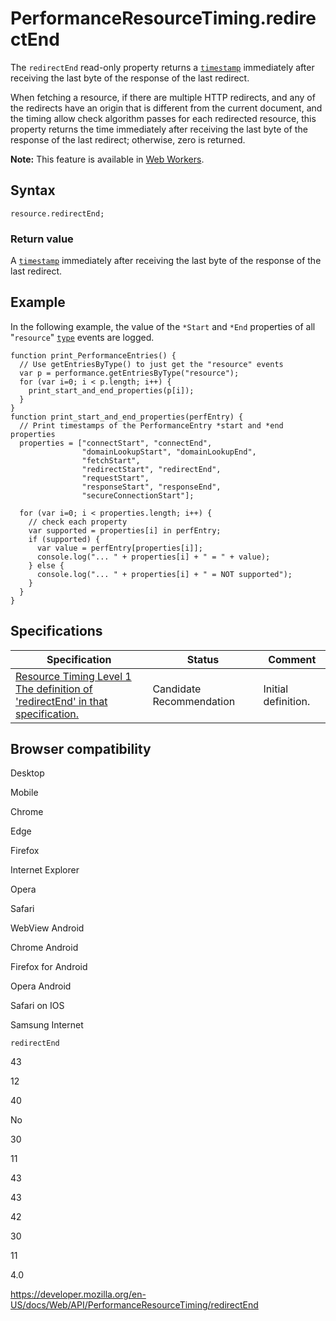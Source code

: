 PerformanceResourceTiming.redirectEnd
=====================================

The `redirectEnd` read-only property returns a [`timestamp`](../domhighrestimestamp) immediately after receiving the last byte of the response of the last redirect.

When fetching a resource, if there are multiple HTTP redirects, and any of the redirects have an origin that is different from the current document, and the timing allow check algorithm passes for each redirected resource, this property returns the time immediately after receiving the last byte of the response of the last redirect; otherwise, zero is returned.

**Note:** This feature is available in [Web Workers](../web_workers_api).

Syntax
------

    resource.redirectEnd;

### Return value

A [`timestamp`](../domhighrestimestamp) immediately after receiving the last byte of the response of the last redirect.

Example
-------

In the following example, the value of the `*Start` and `*End` properties of all "`resource`" [`type`](../performanceentry/entrytype) events are logged.

    function print_PerformanceEntries() {
      // Use getEntriesByType() to just get the "resource" events
      var p = performance.getEntriesByType("resource");
      for (var i=0; i < p.length; i++) {
        print_start_and_end_properties(p[i]);
      }
    }
    function print_start_and_end_properties(perfEntry) {
      // Print timestamps of the PerformanceEntry *start and *end properties
      properties = ["connectStart", "connectEnd",
                    "domainLookupStart", "domainLookupEnd",
                    "fetchStart",
                    "redirectStart", "redirectEnd",
                    "requestStart",
                    "responseStart", "responseEnd",
                    "secureConnectionStart"];

      for (var i=0; i < properties.length; i++) {
        // check each property
        var supported = properties[i] in perfEntry;
        if (supported) {
          var value = perfEntry[properties[i]];
          console.log("... " + properties[i] + " = " + value);
        } else {
          console.log("... " + properties[i] + " = NOT supported");
        }
      }
    }

Specifications
--------------

<table><thead><tr class="header"><th>Specification</th><th>Status</th><th>Comment</th></tr></thead><tbody><tr class="odd"><td><a href="https://www.w3.org/TR/resource-timing-1/#dom-performanceresourcetiming-redirectend">Resource Timing Level 1<br />
<span class="small">The definition of 'redirectEnd' in that specification.</span></a></td><td><span class="spec-cr">Candidate Recommendation</span></td><td>Initial definition.</td></tr></tbody></table>

Browser compatibility
---------------------

Desktop

Mobile

Chrome

Edge

Firefox

Internet Explorer

Opera

Safari

WebView Android

Chrome Android

Firefox for Android

Opera Android

Safari on IOS

Samsung Internet

`redirectEnd`

43

12

40

No

30

11

43

43

42

30

11

4.0

<a href="https://developer.mozilla.org/en-US/docs/Web/API/PerformanceResourceTiming/redirectEnd" class="_attribution-link">https://developer.mozilla.org/en-US/docs/Web/API/PerformanceResourceTiming/redirectEnd</a>

